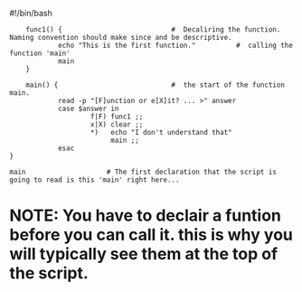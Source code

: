 #!/bin/bash

        func1() {							#  Decaliring the function. Naming convention should make since and be descriptive.
                echo "This is the first function."			#  calling the function 'main'
                main
        }

        main() {							#  the start of the function main.
                read -p "[F]unction or e[X]it? ... >" answer
                case $answer in 
                        f|F) func1 ;;
                        x|X) clear ;;
                        *)   echo "I don't understand that"
                             main ;;
                esac
	}
	
	main					# The first declaration that the script is going to read is this 'main' right here...


# NOTE: You have to declair a funtion before you can call it. this is why you will typically see them at the top of the script.
